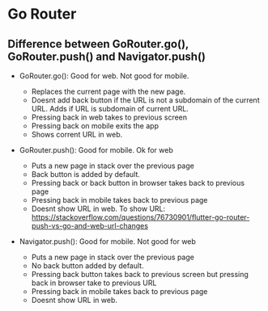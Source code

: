 # Go Router

## Difference between GoRouter.go(), GoRouter.push() and Navigator.push()

- GoRouter.go(): Good for web. Not good for mobile.
  - Replaces the current page with the new page.
  - Doesnt add back button if the URL is not a subdomain of the current URL. Adds if URL is subdomain of current URL.
  - Pressing back in web takes to previous screen
  - Pressing back on mobile exits the app
  - Shows corrent URL in web.

- GoRouter.push(): Good for mobile. Ok for web
  - Puts a new page in stack over the previous page
  - Back button is added by default.
  - Pressing back or back button in browser takes back to previous page
  - Pressing back in mobile takes back to previous page
  - Doesnt show URL in web. To show URL: <https://stackoverflow.com/questions/76730901/flutter-go-router-push-vs-go-and-web-url-changes>

- Navigator.push(): Good for mobile. Not good for web
  - Puts a new page in stack over the previous page
  - No back button added by default.
  - Pressing back button takes back to previous screen but pressing back in browser take to previous URL
  - Pressing back in mobile takes back to previous page
  - Doesnt show URL in web.

